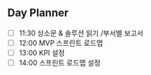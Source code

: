 ## Day Planner
- [ ] 11:30 상소문 & 솔루션 읽기 /부서별 보고서
- [ ] 12:00 MVP 스프린트 로드맵
- [ ] 13:00 KPI 설정
- [ ] 14:00 스프린트 로드맵 설정